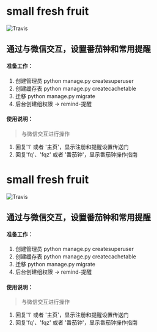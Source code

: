 # small fresh fruit #


![Travis](https://img.shields.io/badge/language-python+django-green?style=flat-square&logo=appveyor.)
## 通过与微信交互，设置番茄钟和常用提醒 ##
#### 准备工作：
1. 创建管理员 python manage.py createsuperuser
2. 创建缓存表 python manage.py createcachetable
3. 迁移 python manage.py migrate
4. 后台创建组权限 -> remind-提醒

#### 使用说明：

> 与微信交互进行操作

1. 回复'1' 或者 '主页'，显示注册和提醒设置传送门
2. 回复'fq'、'fqz' 或者 '番茄钟'，显示番茄钟操作指南


# small fresh fruit #

![Travis](https://img.shields.io/badge/language-python+django-green?style=flat-square&logo=appveyor.)
## 通过与微信交互，设置番茄钟和常用提醒 ##
#### 准备工作：
1. 创建管理员 python manage.py createsuperuser
2. 创建缓存表 python manage.py createcachetable
3. 迁移 python manage.py migrate
4. 后台创建组权限 -> remind-提醒

#### 使用说明：

> 与微信交互进行操作

1. 回复'1' 或者 '主页'，显示注册和提醒设置传送门
2. 回复'fq'、'fqz' 或者 '番茄钟'，显示番茄钟操作指南
